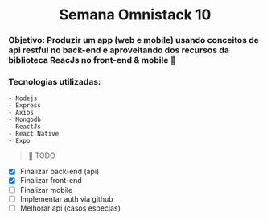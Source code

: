 <h1 align="center"> Semana Omnistack 10 </h1>

### <strong> Objetivo: </strong> Produzir um app (web e mobile) usando conceitos de api restful no back-end e aproveitando dos recursos da biblioteca ReacJs no front-end & mobile :purple_heart:

### Tecnologias utilizadas:
    - Nodejs
    - Express
    - Axios
    - Mongodb
    - ReactJs
    - React Native
    - Expo

> :pencil: TODO

- [x] Finalizar back-end (api)
- [x] Finalizar front-end
- [ ] Finalizar mobile
- [ ] Implementar auth via github
- [ ] Melhorar api (casos especias)
